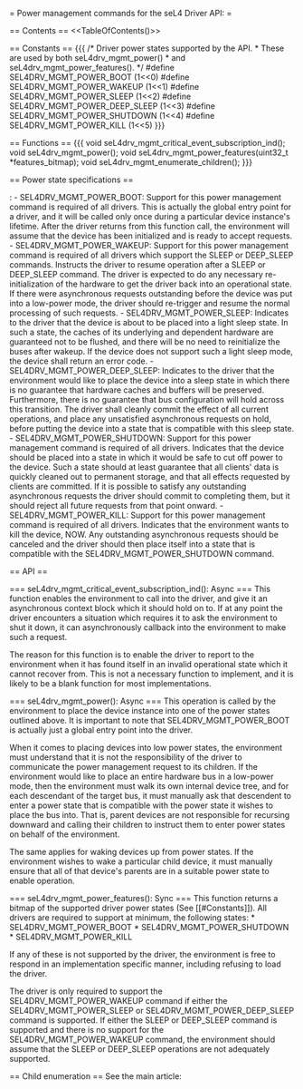 = Power management commands for the seL4 Driver API: =

== Contents == &lt;&lt;TableOfContents()&gt;&gt;

== Constants == {{{ /\* Driver power states supported by the API. \*
These are used by both seL4drv\_mgmt\_power() \* and
seL4drv\_mgmt\_power\_features(). \*/ \#define
SEL4DRV\_MGMT\_POWER\_BOOT (1&lt;&lt;0) \#define
SEL4DRV\_MGMT\_POWER\_WAKEUP (1&lt;&lt;1) \#define
SEL4DRV\_MGMT\_POWER\_SLEEP (1&lt;&lt;2) \#define
SEL4DRV\_MGMT\_POWER\_DEEP\_SLEEP (1&lt;&lt;3) \#define
SEL4DRV\_MGMT\_POWER\_SHUTDOWN (1&lt;&lt;4) \#define
SEL4DRV\_MGMT\_POWER\_KILL (1&lt;&lt;5) }}}

== Functions == {{{ void
seL4drv\_mgmt\_critical\_event\_subscription\_ind(); void
seL4drv\_mgmt\_power(); void seL4drv\_mgmt\_power\_features(uint32\_t
\*features\_bitmap); void seL4drv\_mgmt\_enumerate\_children(); }}}

== Power state specifications ==

:   -   SEL4DRV\_MGMT\_POWER\_BOOT: Support for this power management
        command is required of all drivers. This is actually the global
        entry point for a driver, and it will be called only once during
        a particular device instance's lifetime. After the driver
        returns from this function call, the environment will assume
        that the device has been initialized and is ready to
        accept requests.
    -   SEL4DRV\_MGMT\_POWER\_WAKEUP: Support for this power management
        command is required of all drivers which support the SLEEP or
        DEEP\_SLEEP commands. Instructs the driver to resume operation
        after a SLEEP or DEEP\_SLEEP command. The driver is expected to
        do any necessary re-initialization of the hardware to get the
        driver back into an operational state. If there were
        asynchronous requests outstanding before the device was put into
        a low-power mode, the driver should re-trigger and resume the
        normal processing of such requests.
    -   SEL4DRV\_MGMT\_POWER\_SLEEP: Indicates to the driver that the
        device is about to be placed into a light sleep state. In such a
        state, the caches of its underlying and dependent hardware are
        guaranteed not to be flushed, and there will be no need to
        reinitialize the buses after wakeup. If the device does not
        support such a light sleep mode, the device shall return an
        error code.
    -   SEL4DRV\_MGMT\_POWER\_DEEP\_SLEEP: Indicates to the driver that
        the environment would like to place the device into a sleep
        state in which there is no guarantee that hardware caches and
        buffers will be preserved. Furthermore, there is no guarantee
        that bus configuration will hold across this transition. The
        driver shall cleanly commit the effect of all current
        operations, and place any unsatisfied asynchronous requests on
        hold, before putting the device into a state that is compatible
        with this sleep state.
    -   SEL4DRV\_MGMT\_POWER\_SHUTDOWN: Support for this power
        management command is required of all drivers. Indicates that
        the device should be placed into a state in which it would be
        safe to cut off power to the device. Such a state should at
        least guarantee that all clients' data is quickly cleaned out to
        permanent storage, and that all effects requested by clients
        are committed. If it is possible to satisfy any outstanding
        asynchronous requests the driver should commit to completing
        them, but it should reject all future requests from that
        point onward.
    -   SEL4DRV\_MGMT\_POWER\_KILL: Support for this power management
        command is required of all drivers. Indicates that the
        environment wants to kill the device, NOW. Any outstanding
        asynchronous requests should be canceled and the driver should
        then place itself into a state that is compatible with the
        SEL4DRV\_MGMT\_POWER\_SHUTDOWN command.

== API ==

=== seL4drv\_mgmt\_critical\_event\_subscription\_ind(): Async === This
function enables the environment to call into the driver, and give it an
asynchronous context block which it should hold on to. If at any point
the driver encounters a situation which requires it to ask the
environment to shut it down, it can asynchronously callback into the
environment to make such a request.

The reason for this function is to enable the driver to report to the
environment when it has found itself in an invalid operational state
which it cannot recover from. This is not a necessary function to
implement, and it is likely to be a blank function for most
implementations.

=== seL4drv\_mgmt\_power(): Async === This operation is called by the
environment to place the device instance into one of the power states
outlined above. It is important to note that SEL4DRV\_MGMT\_POWER\_BOOT
is actually just a global entry point into the driver.

When it comes to placing devices into low power states, the environment
must understand that it is not the responsibility of the driver to
communicate the power management request to its children. If the
environment would like to place an entire hardware bus in a low-power
mode, then the environment must walk its own internal device tree, and
for each descendant of the target bus, it must manually ask that
descendent to enter a power state that is compatible with the power
state it wishes to place the bus into. That is, parent devices are not
responsible for recursing downward and calling their children to
instruct them to enter power states on behalf of the environment.

The same applies for waking devices up from power states. If the
environment wishes to wake a particular child device, it must manually
ensure that all of that device's parents are in a suitable power state
to enable operation.

=== seL4drv\_mgmt\_power\_features(): Sync === This function returns a
bitmap of the supported driver power states (See \[\[\#Constants\]\]).
All drivers are required to support at minimum, the following states: \*
SEL4DRV\_MGMT\_POWER\_BOOT \* SEL4DRV\_MGMT\_POWER\_SHUTDOWN \*
SEL4DRV\_MGMT\_POWER\_KILL

If any of these is not supported by the driver, the environment is free
to respond in an implementation specific manner, including refusing to
load the driver.

The driver is only required to support the SEL4DRV\_MGMT\_POWER\_WAKEUP
command if either the SEL4DRV\_MGMT\_POWER\_SLEEP or
SEL4DRV\_MGMT\_POWER\_DEEP\_SLEEP command is supported. If either the
SLEEP or DEEP\_SLEEP command is supported and there is no support for
the SEL4DRV\_MGMT\_POWER\_WAKEUP command, the environment should assume
that the SLEEP or DEEP\_SLEEP operations are not adequately supported.

== Child enumeration == See the main article:
